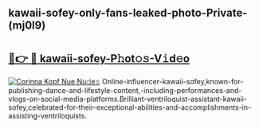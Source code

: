 ## kawaii-sofey-only-fans​-leaked-photo​-Private-(mj0l9)


# <h2><a href="https://mediaupload.pro?title=kawaii-sofey&ref=git">🔗👉 🔴 kawaii-sofey-P𝚑ot𝚘𝚜-V𝚒d𝚎o</a></h2>

[![Corinna Kopf Nue Nu𝚍e𝚜](https://i.imgur.com/0qMVB7G.gif)](https://mediaupload.pro?title=kawaii-sofey&ref=git)
Online-influencer-kawaii-sofey,known-for-publishing-dance-and-lifestyle-content,-including-performances-and-vlogs-on-social-media-platforms.Brilliant-ventriloquist-assistant-kawaii-sofey,celebrated-for-their-exceptional-abilities-and-accomplishments-in-assisting-ventriloquists.  